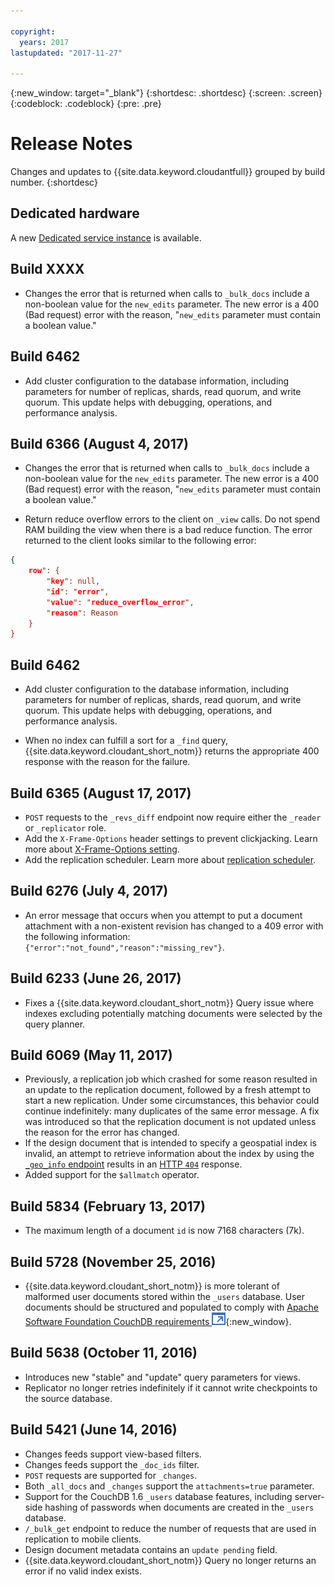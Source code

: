```yaml
---

copyright:
  years: 2017
lastupdated: "2017-11-27"

---
```


{:new_window: target="_blank"}
{:shortdesc: .shortdesc}
{:screen: .screen}
{:codeblock: .codeblock}
{:pre: .pre}

<!-- Acrolinx: 2017-07-12 -->

# Release Notes

Changes and updates to {{site.data.keyword.cloudantfull}} grouped by build number. 
{:shortdesc}

## Dedicated hardware

A new [Dedicated service instance](../offerings/bluemix.html#dedicated-plan) is available.

## Build XXXX

- Changes the error that is returned when calls to `_bulk_docs` include a non-boolean value for 
the `new_edits` parameter. The new error is a 400 (Bad request) error with the reason, "`new_edits` 
parameter must contain a boolean value." 

## Build 6462

-   Add cluster configuration to the database information, including parameters for number of replicas, shards, 
read quorum, and write quorum. This update helps with debugging, operations, and performance analysis.

## Build 6366 (August 4, 2017)

- Changes the error that is returned when calls to `_bulk_docs` include a non-boolean value for 
the `new_edits` parameter. The new error is a 400 (Bad request) error with the reason, "`new_edits` 
parameter must contain a boolean value." 

- Return reduce overflow errors to the client on `_view` calls. Do not spend RAM building the view when 
there is a bad reduce function. The error returned to the client looks similar to the following error: 
```json
{
    row": {
        "key": null,
        "id": "error",
        "value": "reduce_overflow_error",
        "reason": Reason
    }
}
```

## Build 6462

-   Add cluster configuration to the database information, including parameters for number of replicas, shards, 
read quorum, and write quorum. This update helps with debugging, operations, and performance analysis.

- When no index can fulfill a sort for a `_find` query, {{site.data.keyword.cloudant_short_notm}} returns the appropriate 400 response with the reason for the failure. 

## Build 6365 (August 17, 2017)

- `POST` requests to the `_revs_diff` endpoint now require either the `_reader` or `_replicator` role.
- Add the `X-Frame-Options` header settings to prevent clickjacking. Learn more about [X-Frame-Options setting](/docs/services/Cloudant/release_info/deprecations.html#x-frame-options-setting).
- Add the replication scheduler. Learn more about [replication scheduler](/docs/services/Cloudant/api/advanced_replication.html#the-replication-scheduler).   

## Build 6276 (July 4, 2017)

- An error message that occurs when you attempt to put a document attachment with a non-existent revision has changed 
to a 409 error with the following information: `{"error":"not_found","reason":"missing_rev"}`.

## Build 6233 (June 26, 2017) 

- Fixes a {{site.data.keyword.cloudant_short_notm}} Query issue where indexes excluding potentially matching documents were selected by the query planner.

## Build 6069 (May 11, 2017)

- Previously, a replication job which crashed for some reason resulted in an update to the replication document,
  followed by a fresh attempt to start a new replication.
  Under some circumstances,
  this behavior could continue indefinitely: many duplicates of the same error message.
  A fix was introduced so that the replication document is not updated unless the reason for the error has changed.
- If the design document that is intended to specify a geospatial index is invalid,
  an attempt to retrieve information about the index by using
  the [`_geo_info` endpoint](../api/cloudant-geo.html#obtaining-information-about-a-cloudant-geo-index)
  results in an [HTTP `404`](../api/http.html#404) response.
- Added support for the `$allmatch` operator.

## Build 5834 (February 13, 2017)

- The maximum length of a document `id` is now 7168 characters (7k).

## Build 5728 (November 25, 2016)

- {{site.data.keyword.cloudant_short_notm}} is more tolerant of malformed user documents stored within the `_users` database.
  User documents should be structured and populated to comply with
  [Apache Software Foundation CouchDB requirements ![External link icon](../images/launch-glyph.svg "External link icon")](http://docs.couchdb.org/en/2.0.0/intro/security.html#users-documents){:new_window}.

## Build 5638 (October 11, 2016)

-   Introduces new "stable" and "update" query parameters for views.
-   Replicator no longer retries indefinitely if it cannot write checkpoints to the source database.

## Build 5421 (June 14, 2016)

-	Changes feeds support view-based filters.
-	Changes feeds support the `_doc_ids` filter.
-	`POST` requests are supported for `_changes`.
-	Both `_all_docs` and `_changes` support the `attachments=true` parameter.
-	Support for the CouchDB 1.6 `_users` database features, including server-side hashing of passwords when documents are created in the `_users` database.
-	`/_bulk_get` endpoint to reduce the number of requests that are used in replication to mobile clients.
-	Design document metadata contains an `update pending` field.
-	{{site.data.keyword.cloudant_short_notm}} Query no longer returns an error if no valid index exists.


